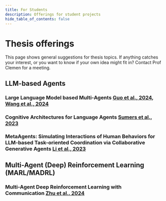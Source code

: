 ```yaml
---
title: For Students
description: Offerings for student projects
hide_table_of_contents: false
---
```


# Thesis offerings

This page shows general suggestions for thesis topics. If anything catches your interest, or you want to know if your own idea might fit in? Contact Prof Clemen for a meeting.

## LLM-based Agents

### Large Language Model based Multi-Agents [Guo et al., 2024](http://arxiv.org/abs/2402.01680), [Wang et al., 2024](https://link.springer.com/10.1007/s11704-024-40231-1)
### Cognitive Architectures for Language Agents [Sumers et al., 2023](http://arxiv.org/abs/2309.02427)
### MetaAgents: Simulating Interactions of Human Behaviors for LLM-based Task-oriented Coordination via Collaborative Generative Agents [Li et al., 2023](http://arxiv.org/abs/2310.06500)

## Multi-Agent (Deep) Reinforcement Learning (MARL/MADRL)

### Multi-Agent Deep Reinforcement Learning with Communication [Zhu et al.. 2024](https://doi.org/10.1007/s10458-023-09633-6)
